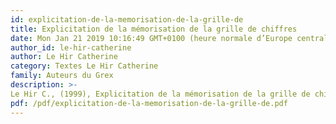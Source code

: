 ```yaml
---
id: explicitation-de-la-memorisation-de-la-grille-de
title: Explicitation de la mémorisation de la grille de chiffres
date: Mon Jan 21 2019 10:16:49 GMT+0100 (heure normale d’Europe centrale)
author_id: le-hir-catherine
author: Le Hir Catherine
category: Textes Le Hir Catherine
family: Auteurs du Grex
description: >-
Le Hir C., (1999), Explicitation de la mémorisation de la grille de chiffres, Expliciter n° 28, p. 50-58. 
pdf: /pdf/explicitation-de-la-memorisation-de-la-grille-de.pdf
---
```

